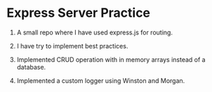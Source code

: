 # Express Server Practice

1. A small repo where I have used express.js for routing.

2. I have try to implement best practices.

3. Implemented CRUD operation with in memory arrays instead of a database.

4. Implemented a custom logger using Winston and Morgan.
